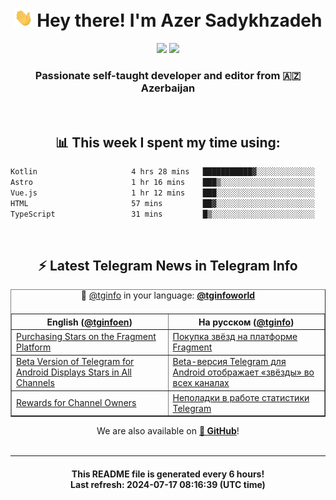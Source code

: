 <div align="center">
	<div>
		<h1>
      <img src="./assets/hi.gif" width="30px"> Hey there! I'm Azer Sadykhzadeh
    </h1>
    <img height="18" src="https://komarev.com/ghpvc/?username=sadykhzadeh&label=Views&color=2081c1&style=flat-square" />
		<a href="https://wakatime.com/Azer"> <img height="18" src="https://wakatime.com/badge/user/f80ae27a-c328-426f-a381-bc84136e2dd6.svg" /> </a>
    <h3>
      Passionate self-taught developer and editor from 🇦🇿 Azerbaijan
    </h3>
  </div>
  <br>

<h2>📊 This week I spent my time using:</h2>

<!--START_SECTION:waka-->

```txt
Kotlin                     4 hrs 28 mins   ███████████▓░░░░░░░░░░░░░   47.02 %
Astro                      1 hr 16 mins    ███▒░░░░░░░░░░░░░░░░░░░░░   13.34 %
Vue.js                     1 hr 12 mins    ███░░░░░░░░░░░░░░░░░░░░░░   12.66 %
HTML                       57 mins         ██▓░░░░░░░░░░░░░░░░░░░░░░   10.10 %
TypeScript                 31 mins         █▒░░░░░░░░░░░░░░░░░░░░░░░   05.58 %
```

<!--END_SECTION:waka-->

<br>

<h2>⚡️ Latest Telegram News in Telegram Info</h2>
  <table border>
		<tr>
			<th width="50%">English (<a href="https://t.me/tginfoen">@tginfoen</a>)</th>
			<th>На русском (<a href="https://t.me/tginfo">@tginfo</a>)</th>
		</tr>
		<caption>🚩 <a href="https://t.me/tginfo">@tginfo</a> in your language: <a href="https://t.me/tginfoworld"><b>@tginfoworld</b></a><caption/>
  <tr><td><a href="https://t.me/tginfoen/1942">Purchasing Stars on the Fragment Platform</a></td>
    <td><a href="https://t.me/tginfo/4058">Покупка звёзд на платформе Fragment</a></td></tr><tr><td><a href="https://t.me/tginfoen/1941">Beta Version of Telegram for Android Displays Stars in All Channels</a></td>
    <td><a href="https://t.me/tginfo/4057">Beta-версия Telegram для Android отображает «звёзды» во всех каналах</a></td></tr><tr><td><a href="https://t.me/tginfoen/1940">Rewards for Channel Owners</a></td>
    <td><a href="https://t.me/tginfo/4056">Неполадки в работе статистики Telegram</a></td></tr>
</table>
We are also available on <a href="https://github.com/tginfo"><b>🐙 GitHub</b></a>!
</div>

<br>
<hr>
<h4 align="center">This README file is generated <b>every 6 hours</b>!</br>Last refresh: <b>2024-07-17 08:16:39 (UTC time)</b></h4>
